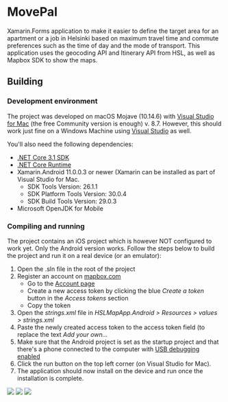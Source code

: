 # MovePal

Xamarin.Forms application to make it easier to define the target area for an apartment or a job in Helsinki based on maximum travel time and commute preferences such as the time of day and the mode of transport. This application uses the geocoding API and Itinerary API from HSL, as well as Mapbox SDK to show the maps.

## Building

### Development environment

The project was developed on macOS Mojave (10.14.6) with [Visual Studio for Mac](https://visualstudio.microsoft.com/vs/mac/) (the free Community version is enough) v. 8.7. However, this should work just fine on a Windows Machine using [Visual Studio](https://visualstudio.microsoft.com/vs/) as well.

You'll also need the following dependencies:

- [.NET Core 3.1 SDK](https://dotnet.microsoft.com/download/dotnet-core/3.1)
- [.NET Core Runtime](https://dotnet.microsoft.com/download/dotnet-core/3.1)
- Xamarin.Android 11.0.0.3 or newer (Xamarin can be installed as part of Visual Studio for Mac.
  - SDK Tools Version: 26.1.1
  - SDK Platform Tools Version: 30.0.4
  - SDK Build Tools Version: 29.0.3
- Microsoft OpenJDK for Mobile

### Compiling and running

The project contains an iOS project which is however NOT configured to work yet. Only the Android version works. Follow the steps below to build the project and run it on a real device (or an emulator):

1. Open the .sln file in the root of the project
2. Register an account on [mapbox.com](https://www.mapbox.com/)
    - Go to the [Account page](https://account.mapbox.com/)
    - Create a new access token by clicking the blue *Create a token* button in the *Access tokens* section
    - Copy the token
3. Open the *strings.xml* file in *HSLMapApp.Android > Resources > values > strings.xml*
4. Paste the newly created access token to the access token field (to replace the text *Add your own...*
5. Make sure that the Android project is set as the startup project and that there's a phone connected to the computer with [USB debugging enabled](https://developer.android.com/studio/debug/dev-options)
6. Click the run button on the top left corner (on Visual Studio for Mac).
7. The application should now install on the device and run once the installation is complete.

<img src="https://github.com/HankiDesign/MovePal/blob/master/Screenshots/1.jpeg" />
<img src="https://github.com/HankiDesign/MovePal/blob/master/Screenshots/2.jpeg" />
<img src="https://github.com/HankiDesign/MovePal/blob/master/Screenshots/3.jpeg" />
